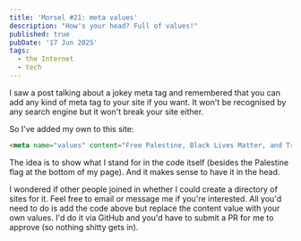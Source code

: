 ```yaml
---
title: 'Morsel #21: meta values'
description: "How's your head? Full of values!"
published: true
pubDate: '17 Jun 2025'
tags:
  - the Internet
  - tech
---
```


I saw a post talking about a jokey meta tag and remembered that you can add any kind of meta tag to your site if you want. It won't be recognised by any search engine but it won't break your site either.

So I've added my own to this site:

```html
<meta name="values" content="Free Palestine, Black Lives Matter, and Trans Lives Matter" />
```

The idea is to show what I stand for in the code itself (besides the Palestine flag at the bottom of my page). And it makes sense to have it in the head.

I wondered if other people joined in whether I could create a directory of sites for it. Feel free to email or message me if you're interested. All you'd need to do is add the code above but replace the content value with your own values. I'd do it via GitHub and you'd have to submit a PR for me to approve (so nothing shitty gets in).